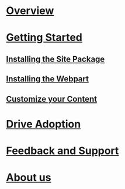 # [Overview](index.md)
# [Getting Started](getstarted.md)
## [Installing the Site Package](installsitepackage.md)
## [Installing the Webpart](installwebpart.md)
## [Customize your Content](sitecontent.md)
# [Drive Adoption](driveadoption.md)
# [Feedback and Support](feedback.md)
# [About us](aboutus.md)